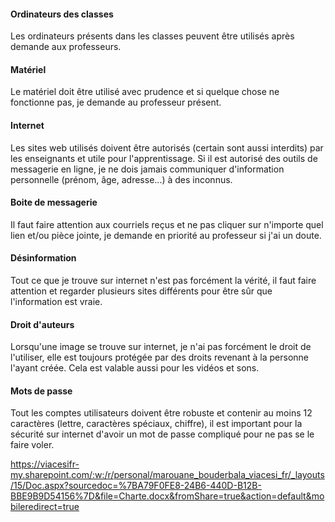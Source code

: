 #### Ordinateurs des classes
Les ordinateurs présents dans les classes peuvent être utilisés après demande aux professeurs.
#### Matériel
Le matériel doit être utilisé avec prudence et si quelque chose ne fonctionne pas, je demande au professeur présent.
#### Internet
Les sites web utilisés doivent être autorisés (certain sont aussi interdits) par les enseignants et utile pour l'apprentissage. Si il est autorisé des outils de messagerie en ligne, je ne dois jamais communiquer d'information personnelle (prénom, âge, adresse...) à des inconnus.
#### Boite de messagerie
Il faut faire attention aux courriels reçus et ne pas cliquer sur n'importe quel lien et/ou pièce jointe, je demande en priorité au professeur si j'ai un doute.
#### Désinformation
Tout ce que je trouve sur internet n'est pas forcément la vérité, il faut faire attention et regarder plusieurs sites différents pour être sûr que l'information est vraie.
#### Droit d'auteurs 
Lorsqu'une image se trouve sur internet, je n'ai pas forcément le droit de l'utiliser, elle est toujours protégée par des droits revenant à la personne l'ayant créée. Cela est valable aussi pour les vidéos et sons.
#### Mots de passe
Tout les comptes utilisateurs doivent être robuste et contenir au moins 12 caractères (lettre, caractères spéciaux, chiffre), il est important pour la sécurité sur internet d'avoir un mot de passe compliqué pour ne pas se le faire voler.

https://viacesifr-my.sharepoint.com/:w:/r/personal/marouane_bouderbala_viacesi_fr/_layouts/15/Doc.aspx?sourcedoc=%7BA79F0FE8-24B6-440D-B12B-BBE9B9D54156%7D&file=Charte.docx&fromShare=true&action=default&mobileredirect=true